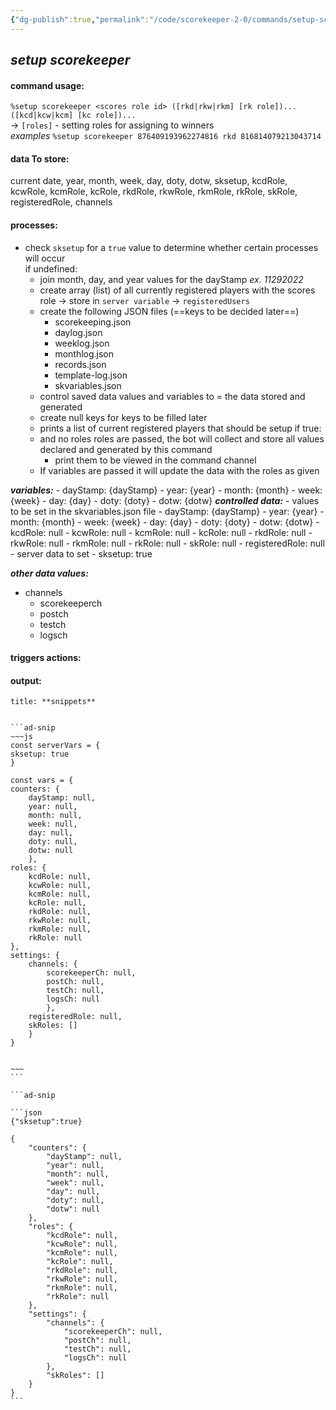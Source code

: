```yaml
---
{"dg-publish":true,"permalink":"/code/scorekeeper-2-0/commands/setup-scorekeeper/","dgPassFrontmatter":true}
---
```



## *setup scorekeeper*

#### **command usage:**

`%setup scorekeeper <scores role id> ([rkd|rkw|rkm] [rk role])... ([kcd|kcw|kcm] [kc role])...`  
→ `[roles]` - setting roles for assigning to winners  
*examples* `%setup scorekeeper 876409193962274816 rkd 816814079213043714`

#### **data To store:**

current date, year, month, week, day, doty, dotw, sksetup, kcdRole, kcwRole, kcmRole, kcRole, rkdRole, rkwRole, rkmRole, rkRole, skRole, registeredRole, channels

#### **processes:**

- check `sksetup` for a `true` value to determine whether certain processes will occur  
  if undefined:
	- join month, day, and year values for the dayStamp *ex. 11292022*
	- create array (list) of all currently registered players with the scores role → store in `server variable` → `registeredUsers`
	- create the following JSON files (==keys to be decided later==)
		- scorekeeping.json
		- daylog.json
		- weeklog.json
		- monthlog.json
		- records.json
		- template-log.json
		- skvariables.json
	- control saved data values and variables to = the data stored and generated
	- create null keys for keys to be filled later
	- prints a list of current registered players that should be setup
if true:
	- and no roles roles are passed, the bot will collect and store all values declared and generated by this command
		- print them to be viewed in the command channel
	- If variables are passed it will update the data with the roles as given 

***variables:***
		- dayStamp: {dayStamp}
		- year: {year}
		- month: {month}
		- week: {week}
		- day: {day}
		- doty: {doty}
		- dotw: {dotw}
***controlled data:***
	- values to be set in the skvariables.json file
		- dayStamp: {dayStamp}
		- year: {year}
		- month: {month}
		- week: {week}
		- day: {day}
		- doty: {doty}
		- dotw: {dotw}
		- kcdRole: null
		- kcwRole: null
		- kcmRole: null
		- kcRole: null
		- rkdRole: null
		- rkwRole: null
		- rkmRole: null
		- rkRole: null
		- skRole: null
		- registeredRole: null
	- server data to set
		- sksetup: true

***other data values:***
- channels
	- scorekeeperch
	- postch
	- testch
	- logsch


#### **triggers actions:**

#### **output:**

````ad-codenote
title: **snippets**


```ad-snip
~~~js
const serverVars = {
sksetup: true
}

const vars = {
counters: {
	dayStamp: null,
	year: null,
	month: null,
	week: null,
	day: null,
	doty: null,
	dotw: null
	},
roles: {
	kcdRole: null,
	kcwRole: null,
	kcmRole: null,
	kcRole: null,
	rkdRole: null,
	rkwRole: null,
	rkmRole: null,
	rkRole: null
},
settings: {
	channels: {
		scorekeeperCh: null,
		postCh: null,
		testCh: null,
		logsCh: null
		},
	registeredRole: null,
	skRoles: []
	}
}


~~~
```

```ad-snip

```json
{"sksetup":true} 

{
    "counters": {
        "dayStamp": null,
        "year": null,
        "month": null,
        "week": null,
        "day": null,
        "doty": null,
        "dotw": null
    },
    "roles": {
        "kcdRole": null,
        "kcwRole": null,
        "kcmRole": null,
        "kcRole": null,
        "rkdRole": null,
        "rkwRole": null,
        "rkmRole": null,
        "rkRole": null
    },
    "settings": {
        "channels": {
            "scorekeeperCh": null,
            "postCh": null,
            "testCh": null,
            "logsCh": null
        },
        "skRoles": []
    }
}
```

````

